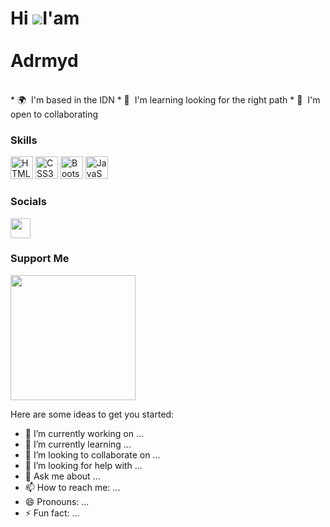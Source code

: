 Hi ![](https://user-images.githubusercontent.com/18350557/176309783-0785949b-9127-417c-8b55-ab5a4333674e.gif)I'am<br/> <br/> Adrmyd
=========================================================================================================================================


<br/>
* 🌍  I'm based in the IDN
* 🧠  I'm learning looking for the right path
* 🤝  I'm open to collaborating
<!--* ✉️  You can contact me at [andikadirmayuda21@mhs.mdp.ac.id](mailto:andikadirmayuda21@mhs.mdp.ac.id)-->

<!--<a href="https://www.twitter.com/Ngaatau_" target="_blank" rel="noreferrer"><img
src="https://img.shields.io/twitter/follow/Ngaatau_?logo=twitter&style=for-the-badge&color=0891b2&labelColor=000000"
/></a>-->
### Skills


<p align="left">

<a href="https://developer.mozilla.org/en-US/docs/Glossary/HTML5" target="_blank" rel="noreferrer"><img src="https://raw.githubusercontent.com/danielcranney/readme-generator/main/public/icons/skills/html5-colored.svg" width="36" height="36" alt="HTML5" /></a>
<a href="https://www.w3.org/TR/CSS/#css" target="_blank" rel="noreferrer"><img src="https://raw.githubusercontent.com/danielcranney/readme-generator/main/public/icons/skills/css3-colored.svg" width="36" height="36" alt="CSS3" /></a>
<a href="https://getbootstrap.com/" target="_blank" rel="noreferrer"><img src="https://raw.githubusercontent.com/danielcranney/readme-generator/main/public/icons/skills/bootstrap-colored.svg" width="36" height="36" alt="Bootstrap" /></a>
<a href="https://developer.mozilla.org/en-US/docs/Web/JavaScript" target="_blank" rel="noreferrer"><img src="https://raw.githubusercontent.com/danielcranney/readme-generator/main/public/icons/skills/javascript-colored.svg" width="36" height="36" alt="JavaScript" /></a>
</p>


### Socials

<p align="left"> <a href="https://www.github.com/https://github.com/yuda2101" target="_blank" rel="noreferrer"><img src="https://raw.githubusercontent.com/danielcranney/readme-generator/main/public/icons/socials/github.svg" width="32" height="32" /></a> <!--<a href="http://www.instagram.com/adrmyd" target="_blank" rel="noreferrer"><img src="https://raw.githubusercontent.com/danielcranney/readme-generator/main/public/icons/socials/instagram.svg" width="32" height="32" /></a> <a href="https://www.twitter.com/Ngaatau_" target="_blank" rel="noreferrer"><img src="https://raw.githubusercontent.com/danielcranney/readme-generator/main/public/icons/socials/twitter.svg" width="32" height="32" /></a> <a href="https://www.youtube.com/c/https://www.youtube.com/channel/UCyj-b0xxpfRvCd8JMl2x7tQ" target="_blank" rel="noreferrer"><img src="https://raw.githubusercontent.com/danielcranney/readme-generator/main/public/icons/socials/youtube.svg" width="32" height="32" /></a></p>-->

### Support Me

<a href="https://bmc.link/adrmyd"><img src="https://cdn.buymeacoffee.com/buttons/v2/default-yellow.png" width="200" /></a>
<!--
**yuda2101/yuda2101** is a ✨ _special_ ✨ repository because its `README.md` (this file) appears on your GitHub profile.
-->
Here are some ideas to get you started:

- 🔭 I’m currently working on ...
- 🌱 I’m currently learning ...
- 👯 I’m looking to collaborate on ...
- 🤔 I’m looking for help with ...
- 💬 Ask me about ...
- 📫 How to reach me: ...
- 😄 Pronouns: ...
- ⚡ Fun fact: ...


